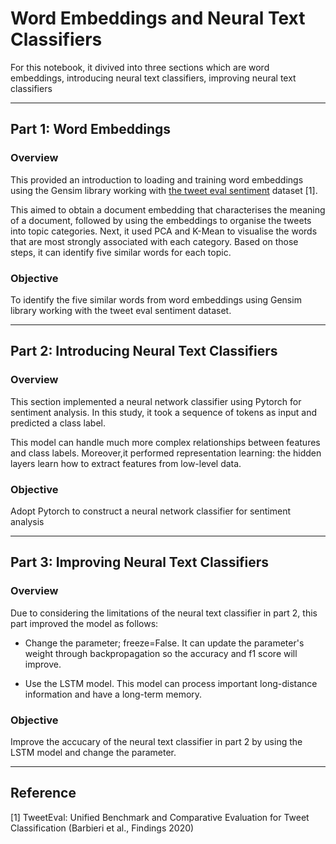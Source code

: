 # Word Embeddings and Neural Text Classifiers
For this notebook, it divived into three sections which are word embeddings, introducing neural text classifiers, improving neural text classifiers

---
## Part 1: Word Embeddings
### Overview
This provided an introduction to loading and training word embeddings using the Gensim library working with [the tweet eval sentiment](https://huggingface.co/datasets/tweet_eval) dataset [1]. 

This aimed to obtain a document embedding that characterises the meaning of a document, followed by using the embeddings to organise the tweets into topic categories. Next, it used PCA and K-Mean to visualise the words that are most strongly associated with each category. Based on those steps, it can identify five similar words for each topic.

### Objective

To identify the five similar words from word embeddings using Gensim library working with the tweet eval sentiment dataset.

---
## Part 2: Introducing Neural Text Classifiers
### Overview
This section implemented a neural network classifier using Pytorch for sentiment analysis. In this study, it took a sequence of tokens as input and predicted a class label. 

This model can handle much more complex relationships between features and class labels.  Moreover,it performed representation learning: the hidden layers learn how to extract features from low-level data.

### Objective
Adopt Pytorch to construct a neural network classifier for sentiment analysis
 
---

## Part 3: Improving Neural Text Classifiers
### Overview
Due to considering the limitations of the neural text classifier in part 2, this part improved the model as follows:

* Change the parameter; freeze=False. It can update the parameter's weight through backpropagation so the accuracy and f1 score will improve.

* Use the LSTM model. This model can process important long-distance information and have a long-term memory.

### Objective
Improve the accucary of the neural text classifier in part 2 by using 
the LSTM model and change the parameter.

---

## Reference

[1] TweetEval: Unified Benchmark and Comparative Evaluation for Tweet Classification (Barbieri et al., Findings 2020)
